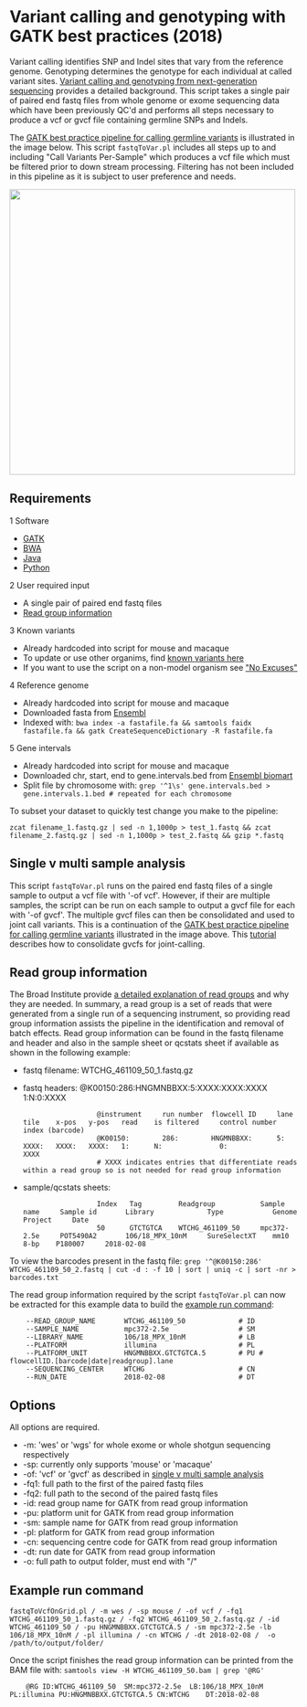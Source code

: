 # Variant calling and genotyping with GATK best practices (2018)
Variant calling identifies SNP and Indel sites that vary from the reference genome. Genotyping determines the genotype for each individual at called variant sites. [Variant calling and genotyping from next-generation sequencing](https://www.ncbi.nlm.nih.gov/pmc/articles/PMC3593722/) provides a detailed background. This script takes a single pair of paired end fastq files from whole genome or exome sequencing data which have been previously QC'd and performs all steps necessary to produce a vcf or gvcf file containing germline SNPs and Indels.

The [GATK best practice pipeline for calling germline variants](https://software.broadinstitute.org/gatk/best-practices/workflow?id=11145) is illustrated in the image below. This script `fastqToVar.pl` includes all steps up to and including "Call Variants Per-Sample" which produces a vcf file which must be filtered prior to down stream processing. Filtering has not been included in this pipeline as it is subject to user preference and needs.

<img src="https://us.v-cdn.net/5019796/uploads/editor/mz/tzm69d8e2spl.png" width="500">

## Requirements

1 Software
* [GATK](https://software.broadinstitute.org/gatk/documentation/quickstart.php)
* [BWA](https://icb.med.cornell.edu/wiki/index.php/Elementolab/BWA_tutorial)
* [Java](https://java.com/en/download/help/download_options.xml)
* [Python](https://www.python.org/)

2 User required input
* A single pair of paired end fastq files
* [Read group information](#read-group-information)

3 Known variants
* Already hardcoded into script for mouse and macaque 
* To update or use other organims, find [known variants here](ftp://ftp.ensembl.org/pub/release-92/variation/vcf/)
* If you want to use the script on a non-model organism see ["No Excuses"](https://gatkforums.broadinstitute.org/gatk/discussion/11081/base-quality-score-recalibration-bqsr)

4 Reference genome
* Already hardcoded into script for mouse and macaque
* Downloaded fasta from [Ensembl](ftp://ftp.ensembl.org/pub/release-92/fasta/)
* Indexed with: `bwa index -a fastafile.fa && samtools faidx fastafile.fa && gatk CreateSequenceDictionary -R fastafile.fa`

5 Gene intervals
* Already hardcoded into script for mouse and macaque
* Downloaded chr, start, end to gene.intervals.bed from [Ensembl biomart](https://www.ensembl.org/biomart/martview/9e094011f1f0ee298e0b004e64597103)
* Split file by chromosome with: `grep '^1\s' gene.intervals.bed > gene.intervals.1.bed # repeated for each chromosome`

To subset your dataset to quickly test change you make to the pipeline:

`zcat filename_1.fastq.gz | sed -n 1,1000p > test_1.fastq && zcat filename_2.fastq.gz | sed -n 1,1000p > test_2.fastq && gzip *.fastq`

## Single v multi sample analysis
This script `fastqToVar.pl` runs on the paired end fastq files of a single sample to output a vcf file with '-of vcf'. However, if their are multiple samples, the script can be run on each sample to output a gvcf file for each with '-of gvcf'. The multiple gvcf files can then be consolidated and used to joint call variants. This is a continuation of the [GATK best practice pipeline for calling germline variants](https://software.broadinstitute.org/gatk/best-practices/workflow?id=11145) illustrated in the image above. This [tutorial](https://software.broadinstitute.org/gatk/documentation/article?id=11813) describes how to consolidate gvcfs for joint-calling. 

## Read group information
The Broad Institute provide [a detailed explanation of read groups](https://gatkforums.broadinstitute.org/gatk/discussion/6472/read-groups) and why they are needed. In summary, a read group is a set of reads that were generated from a single run of a sequencing instrument, so providing read group information assists the pipeline in the identification and removal of batch effects. Read group information can be found in the fastq filename and header and also in the sample sheet or qcstats sheet if available as shown in the following example:

* fastq filename:		WTCHG_461109_50_1.fastq.gz
* fastq headers:		@K00150:286:HNGMNBBXX:5:XXXX:XXXX:XXXX 1:N:0:XXXX       

		                @instrument	    run number	flowcell ID	    lane	tile	x-pos	y-pos 	read	is filtered	    control number	index (barcode)
						@K00150:		286:		HNGMNBBXX:		5:		XXXX:	XXXX:	XXXX:	1:		N:				0: 				XXXX
						# XXXX indicates entries that differentiate reads within a read group so is not needed for read group information

* sample/qcstats sheets:

                        Index	Tag			Readgroup		    Sample name		Sample id		Library				Type			Genome			Project		Date
						50		GTCTGTCA	WTCHG_461109_50	    mpc372-2.5e		POT5490A2		106/18_MPX_10nM		SureSelectXT	mm10 	8-bp	P180007 	2018-02-08

To view the barcodes present in the fastq file: `grep '^@K00150:286' WTCHG_461109_50_2.fastq | cut -d : -f 10 | sort | uniq -c | sort -nr > barcodes.txt`

The read group information required by the script `fastqToVar.pl` can now be extracted for this example data to build the [example run command](#example-run-command):

        --READ_GROUP_NAME 		WTCHG_461109_50             # ID
        --SAMPLE_NAME 			mpc372-2.5e                	# SM
        --LIBRARY_NAME 			106/18_MPX_10nM             # LB
        --PLATFORM 				illumina                    # PL
        --PLATFORM_UNIT 		HNGMNBBXX.GTCTGTCA.5		# PU # flowcellID.[barcode|date|readgroup].lane
        --SEQUENCING_CENTER 	WTCHG                       # CN
        --RUN_DATE 				2018-02-08    				# DT

## Options

All options are required.

* -m: 'wes' or 'wgs' for whole exome or whole shotgun sequencing respectively
* -sp: currently only supports 'mouse' or 'macaque'
* -of: 'vcf' or 'gvcf' as described in [single v multi sample analysis](#single-v-multi-sample-analysis)
* -fq1: full path to the first of the paired fastq files
* -fq2: full path to the second of the paired fastq files
* -id: read group name for GATK from read group information
* -pu: platform unit for GATK from read group information
* -sm: sample name for GATK from read group information
* -pl: platform for GATK from read group information
* -cn: sequencing centre code for GATK from read group information
* -dt: run date for GATK from read group information 
* -o: full path to output folder, must end with "/"

## Example run command

`fastqToVcfOnGrid.pl /
-m wes /
-sp mouse /
-of vcf /
-fq1 WTCHG_461109_50_1.fastq.gz /
-fq2 WTCHG_461109_50_2.fastq.gz /
-id WTCHG_461109_50 /
-pu HNGMNBBXX.GTCTGTCA.5 /
-sm mpc372-2.5e -lb 106/18_MPX_10nM /
-pl illumina /
-cn WTCHG /
-dt 2018-02-08 / 
-o /path/to/output/folder/`


Once the script finishes the read group information can be printed from the BAM file with: `samtools view -H WTCHG_461109_50.bam | grep '@RG'`

        @RG	ID:WTCHG_461109_50	SM:mpc372-2.5e	LB:106/18_MPX_10nM	PL:illumina PU:HNGMNBBXX.GTCTGTCA.5 CN:WTCHG	DT:2018-02-08